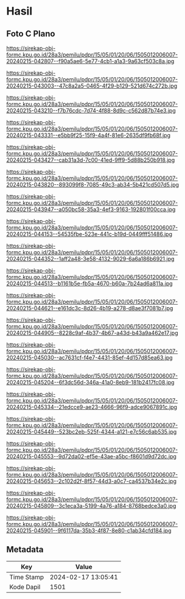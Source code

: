 # Hasil

## Foto C Plano

https://sirekap-obj-formc.kpu.go.id/28a3/pemilu/pdpr/15/05/01/20/06/1505012006007-20240215-042807--f90a5ae6-5e77-4cb1-a1a3-9a63cf503c8a.jpg

https://sirekap-obj-formc.kpu.go.id/28a3/pemilu/pdpr/15/05/01/20/06/1505012006007-20240215-043003--47c8a2a5-0465-4f29-b129-521d674c272b.jpg

https://sirekap-obj-formc.kpu.go.id/28a3/pemilu/pdpr/15/05/01/20/06/1505012006007-20240215-043210--f7b76cdc-7d74-4f88-8d9c-c562d87b74e3.jpg

https://sirekap-obj-formc.kpu.go.id/28a3/pemilu/pdpr/15/05/01/20/06/1505012006007-20240215-043331--e5bb9f25-15f9-4a4f-81e6-2635df9fb68f.jpg

https://sirekap-obj-formc.kpu.go.id/28a3/pemilu/pdpr/15/05/01/20/06/1505012006007-20240215-043427--cab31a3d-7c00-41ed-9ff9-5d88b250b918.jpg

https://sirekap-obj-formc.kpu.go.id/28a3/pemilu/pdpr/15/05/01/20/06/1505012006007-20240215-043820--893099f8-7085-49c3-ab34-5b421cd507d5.jpg

https://sirekap-obj-formc.kpu.go.id/28a3/pemilu/pdpr/15/05/01/20/06/1505012006007-20240215-043947--a050bc58-35a3-4ef3-9163-192801f00cca.jpg

https://sirekap-obj-formc.kpu.go.id/28a3/pemilu/pdpr/15/05/01/20/06/1505012006007-20240215-044153--54535fbe-523e-441c-b19d-0449fff51486.jpg

https://sirekap-obj-formc.kpu.go.id/28a3/pemilu/pdpr/15/05/01/20/06/1505012006007-20240215-044352--1aff2a48-3e58-4132-9029-6a6a186b6921.jpg

https://sirekap-obj-formc.kpu.go.id/28a3/pemilu/pdpr/15/05/01/20/06/1505012006007-20240215-044513--b1161b5e-fb5a-4670-b60a-7b24ad6a811a.jpg

https://sirekap-obj-formc.kpu.go.id/28a3/pemilu/pdpr/15/05/01/20/06/1505012006007-20240215-044621--e161dc3c-8d26-4b19-a278-d8ae3f7081b7.jpg

https://sirekap-obj-formc.kpu.go.id/28a3/pemilu/pdpr/15/05/01/20/06/1505012006007-20240215-044905--8228c9af-4b37-4b67-a43d-b43a9a462e17.jpg

https://sirekap-obj-formc.kpu.go.id/28a3/pemilu/pdpr/15/05/01/20/06/1505012006007-20240215-045030--ac7631cf-f4e7-4431-85ef-4d157d85ea63.jpg

https://sirekap-obj-formc.kpu.go.id/28a3/pemilu/pdpr/15/05/01/20/06/1505012006007-20240215-045204--6f3dc56d-346a-41a0-8eb9-181b2417fc08.jpg

https://sirekap-obj-formc.kpu.go.id/28a3/pemilu/pdpr/15/05/01/20/06/1505012006007-20240215-045334--21edcce9-ae23-4666-96f9-adce9067891c.jpg

https://sirekap-obj-formc.kpu.go.id/28a3/pemilu/pdpr/15/05/01/20/06/1505012006007-20240215-045449--523bc2eb-525f-4344-a121-e7c56c6ab535.jpg

https://sirekap-obj-formc.kpu.go.id/28a3/pemilu/pdpr/15/05/01/20/06/1505012006007-20240215-045553--9d72da02-ef5e-43ae-a5bc-f8601d9d72dc.jpg

https://sirekap-obj-formc.kpu.go.id/28a3/pemilu/pdpr/15/05/01/20/06/1505012006007-20240215-045653--2c102d2f-8f57-44d3-a0c7-ca4537b34e2c.jpg

https://sirekap-obj-formc.kpu.go.id/28a3/pemilu/pdpr/15/05/01/20/06/1505012006007-20240215-045809--3c1eca3a-5199-4a76-a184-8768bedce3a0.jpg

https://sirekap-obj-formc.kpu.go.id/28a3/pemilu/pdpr/15/05/01/20/06/1505012006007-20240215-045901--9f6117da-35b3-4f87-8e80-c1ab34cfd184.jpg


## Metadata

| Key        | Value               |
| ---------- | ------------------- |
| Time Stamp | 2024-02-17 13:05:41 |
| Kode Dapil | 1501                |



